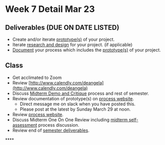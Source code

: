 # Week 7 Detail Mar 23

## Deliverables \(DUE ON DATE LISTED\)

* Create and/or iterate [prototype\(s\)](../project_plan/) of your project.
* Iterate [research and design](../project_plan/) for your project. \(if applicable\)
* [Document](../pre-work/website.md) your process which includes the [prototype\(s\)](../project_plan/) of your project.

## Class

* Get acclimated to Zoom
* Review [http://www.calendly.com/deangela](http://www.calendly.com/deangela)
* Discuss [Midterm Demo and Critique](../critiques-demos-presentations-and-exhibition/project_demo.md) process and rest of semester.
* Review documentation of prototype\(s\) on [process website](../pre-work/website.md).
  * Direct message me on slack when you have posted this. 
  * Please post at the latest by Sunday March 29 at noon. 
* Review [process website](../pre-work/website.md).
* Discuss Midterm One On One Review including [midterm self-assessment](../end_of_semester_deliverables/midterm_self_assessment.md) process discussion.
* Review end of [semester deliverables](../end_of_semester_deliverables/).

\*\*\*\*

